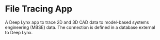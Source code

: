 # File Tracing App
A Deep Lynx app to trace 2D and 3D CAD data to model-based systems engineering (MBSE) data. The connection is defined in a database external to Deep Lynx.
